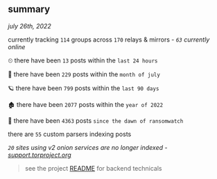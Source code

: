 
## summary
_july 26th, 2022_

currently tracking `114` groups across `170` relays & mirrors - _`63` currently online_

⏲ there have been `13` posts within the `last 24 hours`

🦈 there have been `229` posts within the `month of july`

🪐 there have been `799` posts within the `last 90 days`

🏚 there have been `2077` posts within the `year of 2022`

🦕 there have been `4363` posts `since the dawn of ransomwatch`

there are `55` custom parsers indexing posts

_`20` sites using v2 onion services are no longer indexed - [support.torproject.org](https://support.torproject.org/onionservices/v2-deprecation/)_

> see the project [README](https://github.com/joshhighet/ransomwatch#ransomwatch--) for backend technicals
